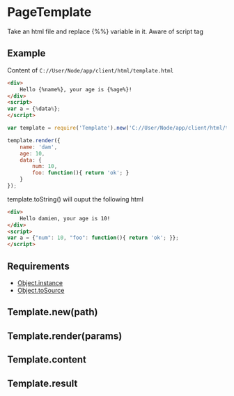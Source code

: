 PageTemplate
=============

Take an html file and replace {%%} variable in it. Aware of script tag

## Example

Content of `C://User/Node/app/client/html/template.html`

```html
<div>
	Hello {%name%}, your age is {%age%}!
</div>
<script>
var a = {%data%};
</script>
```

```javascript
var template = require('Template').new('C://User/Node/app/client/html/template.html');

template.render({
	name: 'dam',
	age: 10,
	data: {
		num: 10,
		foo: function(){ return 'ok'; }
	}
});
```

template.toString() will ouput the following html

```html
<div>
	Hello damien, your age is 10!
</div>
<script>
var a = {"num": 10, "foo": function(){ return 'ok'; }};
</script>
```

## Requirements

- [Object.instance](../../../../../node_modules/Object.instance)
- [Object.toSource](../../../../../node_modules/Object.toSource)

## Template.new(path)

## Template.render(params)

## Template.content

## Template.result
